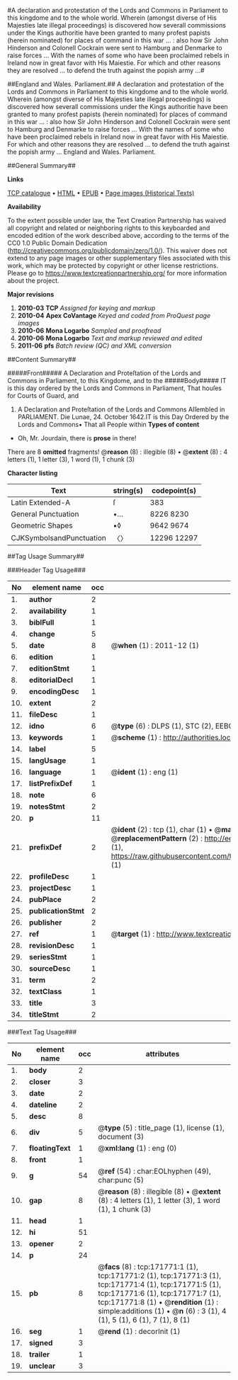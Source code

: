 #A declaration and protestation of the Lords and Commons in Parliament to this kingdome and to the whole world. Wherein (amongst diverse of His Majesties late illegal proceedings) is discovered how severall commissions under the Kings authoritie have been granted to many profest papists (herein nominated) for places of command in this war ... : also how Sir John Hinderson and Colonell Cockrain were sent to Hamburg and Denmarke to raise forces  ... With the names of some who have been proclaimed rebels in Ireland now in great favor with His Maiestie. For which and other reasons they are resolved ... to defend the truth against the popish army ...#

##England and Wales. Parliament.##
A declaration and protestation of the Lords and Commons in Parliament to this kingdome and to the whole world. Wherein (amongst diverse of His Majesties late illegal proceedings) is discovered how severall commissions under the Kings authoritie have been granted to many profest papists (herein nominated) for places of command in this war ... : also how Sir John Hinderson and Colonell Cockrain were sent to Hamburg and Denmarke to raise forces  ... With the names of some who have been proclaimed rebels in Ireland now in great favor with His Maiestie. For which and other reasons they are resolved ... to defend the truth against the popish army ...
England and Wales. Parliament.

##General Summary##

**Links**

[TCP catalogue](http://www.ota.ox.ac.uk/tcp/)  • 
[HTML](http://tei.it.ox.ac.uk/tcp/Texts-HTML/free/A82/A82598.html)  • 
[EPUB](http://tei.it.ox.ac.uk/tcp/Texts-EPUB/free/A82/A82598.epub) • 
[Page images (Historical Texts)](https://historicaltexts.jisc.ac.uk/eebo-45504460e)

**Availability**

To the extent possible under law, the Text Creation Partnership has waived all copyright and related or neighboring rights to this keyboarded and encoded edition of the work described above, according to the terms of the CC0 1.0 Public Domain Dedication (http://creativecommons.org/publicdomain/zero/1.0/). This waiver does not extend to any page images or other supplementary files associated with this work, which may be protected by copyright or other license restrictions. Please go to https://www.textcreationpartnership.org/ for more information about the project.

**Major revisions**

1. __2010-03__ __TCP__ *Assigned for keying and markup*
1. __2010-04__ __Apex CoVantage__ *Keyed and coded from ProQuest page images*
1. __2010-06__ __Mona Logarbo__ *Sampled and proofread*
1. __2010-06__ __Mona Logarbo__ *Text and markup reviewed and edited*
1. __2011-06__ __pfs__ *Batch review (QC) and XML conversion*

##Content Summary##

#####Front#####
A Declaration and Proteſtation of the Lords and Commons in Parliament, to this Kingdome, and to the 
#####Body#####
IT is this day ordered by the Lords and Commons in Parliament, That houſes for Courts of Guard, and 
1. A Declaration and Proteſtation of the Lords and Commons Aſſembled in PARLIAMENT.
Die Lunae, 24. October 1642.IT is this Day Ordered by the Lords and Commons▪ That all People within 
**Types of content**

  * Oh, Mr. Jourdain, there is **prose** in there!

There are 8 **omitted** fragments! 
 @__reason__ (8) : illegible (8)  •  @__extent__ (8) : 4 letters (1), 1 letter (3), 1 word (1), 1 chunk (3)

**Character listing**


|Text|string(s)|codepoint(s)|
|---|---|---|
|Latin Extended-A|ſ|383|
|General Punctuation|•…|8226 8230|
|Geometric Shapes|▪◊|9642 9674|
|CJKSymbolsandPunctuation|〈〉|12296 12297|

##Tag Usage Summary##

###Header Tag Usage###

|No|element name|occ|attributes|
|---|---|---|---|
|1.|__author__|2||
|2.|__availability__|1||
|3.|__biblFull__|1||
|4.|__change__|5||
|5.|__date__|8| @__when__ (1) : 2011-12 (1)|
|6.|__edition__|1||
|7.|__editionStmt__|1||
|8.|__editorialDecl__|1||
|9.|__encodingDesc__|1||
|10.|__extent__|2||
|11.|__fileDesc__|1||
|12.|__idno__|6| @__type__ (6) : DLPS (1), STC (2), EEBO-CITATION (1), OCLC (1), VID (1)|
|13.|__keywords__|1| @__scheme__ (1) : http://authorities.loc.gov/ (1)|
|14.|__label__|5||
|15.|__langUsage__|1||
|16.|__language__|1| @__ident__ (1) : eng (1)|
|17.|__listPrefixDef__|1||
|18.|__note__|6||
|19.|__notesStmt__|2||
|20.|__p__|11||
|21.|__prefixDef__|2| @__ident__ (2) : tcp (1), char (1)  •  @__matchPattern__ (2) : ([0-9\-]+):([0-9IVX]+) (1), (.+) (1)  •  @__replacementPattern__ (2) : http://eebo.chadwyck.com/downloadtiff?vid=$1&page=$2 (1), https://raw.githubusercontent.com/textcreationpartnership/Texts/master/tcpchars.xml#$1 (1)|
|22.|__profileDesc__|1||
|23.|__projectDesc__|1||
|24.|__pubPlace__|2||
|25.|__publicationStmt__|2||
|26.|__publisher__|2||
|27.|__ref__|1| @__target__ (1) : http://www.textcreationpartnership.org/docs/. (1)|
|28.|__revisionDesc__|1||
|29.|__seriesStmt__|1||
|30.|__sourceDesc__|1||
|31.|__term__|2||
|32.|__textClass__|1||
|33.|__title__|3||
|34.|__titleStmt__|2||


###Text Tag Usage###

|No|element name|occ|attributes|
|---|---|---|---|
|1.|__body__|2||
|2.|__closer__|3||
|3.|__date__|2||
|4.|__dateline__|2||
|5.|__desc__|8||
|6.|__div__|5| @__type__ (5) : title_page (1), license (1), document (3)|
|7.|__floatingText__|1| @__xml:lang__ (1) : eng (0)|
|8.|__front__|1||
|9.|__g__|54| @__ref__ (54) : char:EOLhyphen (49), char:punc (5)|
|10.|__gap__|8| @__reason__ (8) : illegible (8)  •  @__extent__ (8) : 4 letters (1), 1 letter (3), 1 word (1), 1 chunk (3)|
|11.|__head__|1||
|12.|__hi__|51||
|13.|__opener__|2||
|14.|__p__|24||
|15.|__pb__|8| @__facs__ (8) : tcp:171771:1 (1), tcp:171771:2 (1), tcp:171771:3 (1), tcp:171771:4 (1), tcp:171771:5 (1), tcp:171771:6 (1), tcp:171771:7 (1), tcp:171771:8 (1)  •  @__rendition__ (1) : simple:additions (1)  •  @__n__ (6) : 3 (1), 4 (1), 5 (1), 6 (1), 7 (1), 8 (1)|
|16.|__seg__|1| @__rend__ (1) : decorInit (1)|
|17.|__signed__|3||
|18.|__trailer__|1||
|19.|__unclear__|3||
